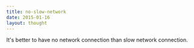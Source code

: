 ```yaml
---
title: no-slow-network
date: 2015-01-16
layout: thought
---
```

It's better to have no network connection than slow network connection.